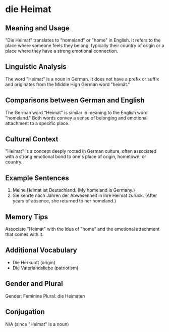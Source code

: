 # die Heimat
## Meaning and Usage
"Die Heimat" translates to "homeland" or "home" in English. It refers to the place where someone feels they belong, typically their country of origin or a place where they have a strong emotional connection.

## Linguistic Analysis
The word "Heimat" is a noun in German. It does not have a prefix or suffix and originates from the Middle High German word "heimât."

## Comparisons between German and English
The German word "Heimat" is similar in meaning to the English word "homeland." Both words convey a sense of belonging and emotional attachment to a specific place.

## Cultural Context
"Heimat" is a concept deeply rooted in German culture, often associated with a strong emotional bond to one's place of origin, hometown, or country.

## Example Sentences
1. Meine Heimat ist Deutschland. (My homeland is Germany.)
2. Sie kehrte nach Jahren der Abwesenheit in ihre Heimat zurück. (After years of absence, she returned to her homeland.)

## Memory Tips
Associate "Heimat" with the idea of "home" and the emotional attachment that comes with it.

## Additional Vocabulary
- Die Herkunft (origin)
- Die Vaterlandsliebe (patriotism)

## Gender and Plural
Gender: Feminine
Plural: die Heimaten

## Conjugation
N/A (since "Heimat" is a noun)
